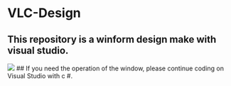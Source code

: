 # VLC-Design
## This repository is a winform design make with visual studio.
<img src="http://www.devphorm.com/formations_chapters/lmp.png"/>
## If you need the operation of the window, please continue coding on Visual Studio with c #.
